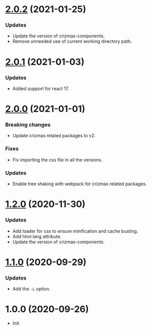 <a name="2.0.2"></a>
# [2.0.2](https://github.com/raulsebastianmihaila/create-crizmas/compare/v2.0.1...v2.0.2) (2021-01-25)

### Updates
- Update the version of crizmas-components.
- Remove unneeded use of current working directory path.

<a name="2.0.1"></a>
# [2.0.1](https://github.com/raulsebastianmihaila/create-crizmas/compare/v2.0.0...v2.0.1) (2021-01-03)

### Updates
- Added support for react 17.

<a name="2.0.0"></a>
# [2.0.0](https://github.com/raulsebastianmihaila/create-crizmas/compare/v1.2.0...v2.0.0) (2021-01-01)

### Breaking changes
- Update crizmas related packages to v2.

### Fixes
- Fix importing the css file in all the versions.

### Updates
- Enable tree shaking with webpack for crizmas related packages.

<a name="1.2.0"></a>
# [1.2.0](https://github.com/raulsebastianmihaila/create-crizmas/compare/v1.1.0...v1.2.0) (2020-11-30)

### Updates
- Add loader for css to ensure minification and cache busting.
- Add html lang attribute.
- Update the version of crizmas-components.

<a name="1.1.0"></a>
# [1.1.0](https://github.com/raulsebastianmihaila/create-crizmas/compare/v1.0.0...v1.1.0) (2020-09-29)

### Updates
- Add the `-L` option.

<a name="1.0.0"></a>
# 1.0.0 (2020-09-26)

- Init
